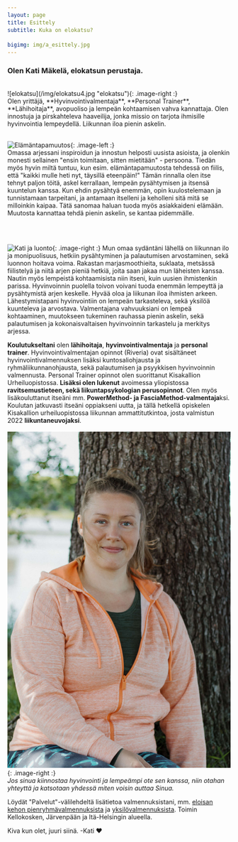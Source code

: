 ```yaml
---
layout: page
title: Esittely
subtitle: Kuka on elokatsu?

bigimg: img/a_esittely.jpg
---
```


<h3> <span class='notbold'> Olen </span>Kati Mäkelä, elokatsun <span class='notbold'> perustaja. </span></h3>
<br/>
![elokatsu](/img/elokatsu4.jpg "elokatsu"){: .image-right :}
<br/>
Olen yrittäjä, **Hyvinvointivalmentaja**, **Personal Trainer**, **Lähihoitaja**, avopuoliso ja lempeän kohtaamisen vahva kannattaja. Olen innostuja ja pirskahteleva haaveilija, jonka missio on tarjota ihmisille hyvinvointia lempeydellä. Liikunnan iloa pienin askelin.  
<br/><br/>

![Elämäntapamuutos](/img/eloisakeho3.jpg "Elämäntapamuutos"){: .image-left :}
<br/>
Omassa arjessani inspiroidun ja innostun helposti uusista asioista, ja olenkin monesti sellainen "ensin toimitaan, sitten mietitään" - persoona. Tiedän myös hyvin miltä tuntuu, kun esim. elämäntapamuutosta tehdessä on fiilis, että "kaikki mulle heti nyt, täysillä eteenpäin!"
Tämän rinnalla olen itse tehnyt paljon töitä, askel kerrallaan, lempeän pysähtymisen ja itsensä kuuntelun kanssa. Kun ehdin pysähtyä enemmän, opin kuulostelemaan ja tunnistamaan tarpeitani, ja antamaan itselleni ja keholleni sitä mitä se milloinkin kaipaa. Tätä sanomaa haluan tuoda myös asiakkaideni elämään. Muutosta kannattaa tehdä pienin askelin, se kantaa pidemmälle.

<br/><br/>

![Kati ja luonto](/img/elokatsu_luonto.jpg "Kati ja luonto"){: .image-right :}
Mun omaa sydäntäni lähellä on liikunnan ilo ja monipuolisuus, hetkiin pysähtyminen ja palautumisen arvostaminen, sekä luonnon hoitava voima.
Rakastan marjasmoothieita, suklaata, metsässä fiilistelyä ja niitä arjen pieniä hetkiä, joita saan jakaa mun läheisten kanssa. Nautin myös lempeistä kohtaamisista niin itseni, kuin uusien ihmistenkin parissa.
Hyvinvoinnin puolella toivon voivani tuoda enemmän lempeyttä ja pysähtymistä arjen keskelle. Hyvää oloa ja liikunan iloa ihmisten arkeen.  
Lähestymistapani hyvinvointiin on lempeän tarkasteleva, sekä yksilöä kuunteleva ja arvostava. Valmentajana vahvuuksiani on lempeä kohtaaminen, muutokseen tukeminen rauhassa pienin askelin, sekä palautumisen ja kokonaisvaltaisen hyvinvoinnin tarkastelu ja  merkitys arjessa.


**Koulutukseltani** olen **lähihoitaja**, **hyvinvointivalmentaja** ja **personal trainer**. Hyvinvointivalmentajan opinnot (Riveria) ovat sisältäneet hyvinvointivalmennuksen lisäksi kuntosaliohjausta ja ryhmäliikunnanohjausta, sekä palautumisen ja psyykkisen hyvinvoinnin valmennusta. Personal Trainer opinnot olen suorittanut Kisakallion Urheiluopistossa.
**Lisäksi olen lukenut** avoimessa yliopistossa **ravitsemustieteen, sekä liikuntapsykologian perusopinnot**. Olen myös lisäkouluttanut itseäni mm. **PowerMethod- ja FasciaMethod-valmentaja**ksi. Koulutan jatkuvasti itseäni oppiakseni uutta, ja tällä hetkellä opiskelen Kisakallion urheiluopistossa liikunnan ammattitutkintoa, josta valmistun 2022 **liikuntaneuvojaksi**.
<br>
<br>
![Valmentaja](/img/valmentajasi.jpg "Valmentaja"){: .image-right :}
<br>
*Jos sinua kiinnostaa hyvinvointi ja lempeämpi ote sen kanssa, niin otahan yhteyttä ja katsotaan yhdessä miten voisin auttaa Sinua.*

Löydät "Palvelut"-välilehdeltä lisätietoa valmennuksistani, mm. [eloisan kehon pienryhmävalmennuksista](/pienryhmatreeni) ja [yksilövalmennuksista](/yksilovalmennus). Toimin Kellokosken, Järvenpään ja Itä-Helsingin alueella.

Kiva kun olet, juuri siinä. -Kati ❤️